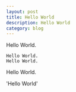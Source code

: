 ```yaml
---
layout: post
title: Hello World
description: Hello World
category: blog
---
```

Hello World.	

	Hello World.
	Hello World.

Hello World.

'Hello World'